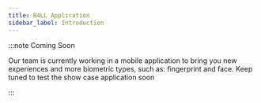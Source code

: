 ```yaml
---
title: B4LL Application
sidebar_label: Introduction
---
```


:::note Coming Soon

Our team is currently working in a mobile application to bring you new
experiences and more biometric types, such as: fingerprint and face. Keep tuned
to test the show case application soon

:::
